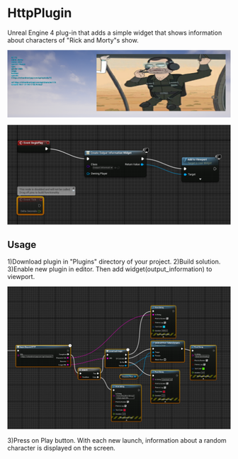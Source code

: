 # HttpPlugin
Unreal Engine 4 plug-in that adds a simple widget that shows information about characters of "Rick and Morty"s show.

![Screenshot](Docs/screenshot3.png)

![Screenshot](Docs/screenshot2.png)
## Usage
1)Download plugin in "Plugins" directory of your project.
2)Build solution.
3)Enable new plugin in editor. Then add widget(output_information) to viewport.

![Screenshot](Docs/screenshot1.png)

3)Press on Play button. With each new launch, information about a random character is displayed on the screen.

